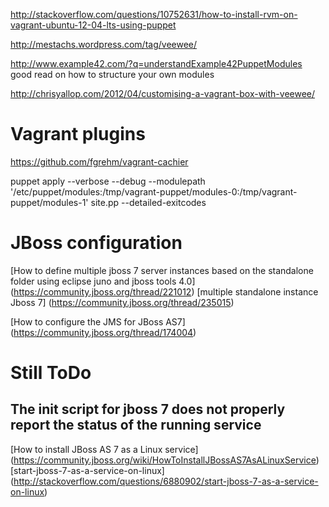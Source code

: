 http://stackoverflow.com/questions/10752631/how-to-install-rvm-on-vagrant-ubuntu-12-04-lts-using-puppet

http://mestachs.wordpress.com/tag/veewee/

http://www.example42.com/?q=understandExample42PuppetModules
good read on how to structure your own modules


http://chrisyallop.com/2012/04/customising-a-vagrant-box-with-veewee/

# Vagrant plugins #
https://github.com/fgrehm/vagrant-cachier


puppet apply --verbose --debug --modulepath '/etc/puppet/modules:/tmp/vagrant-puppet/modules-0:/tmp/vagrant-puppet/modules-1' site.pp --detailed-exitcodes


# JBoss configuration #

[How to define multiple jboss 7 server instances based on the standalone folder using eclipse juno and jboss tools 4.0] (https://community.jboss.org/thread/221012)
[multiple standalone instance Jboss 7] (https://community.jboss.org/thread/235015)

[How to configure the JMS for JBoss AS7] (https://community.jboss.org/thread/174004)

# Still ToDo #
## The init script for jboss 7 does not properly report the status of the running service ##
[How to install JBoss AS 7 as a Linux service] (https://community.jboss.org/wiki/HowToInstallJBossAS7AsALinuxService)
[start-jboss-7-as-a-service-on-linux] (http://stackoverflow.com/questions/6880902/start-jboss-7-as-a-service-on-linux)